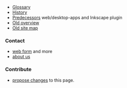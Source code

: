 

- [Glossary](glossary)
- [History](history)
- [Predecessors](deprecated) web/desktop-apps and Inkscape plugin
- [Old overview](teasers)
- [Old site map](images/site-map.svg)

### Contact

* [web form](https://groundforge.wordpress.com/) and more
* [about us](about-us)

### Contribute

* [propose changes]({{site.github.repository_url}}/edit/master/{{page.path}} "typo's, grammar, whatever") to this page.
